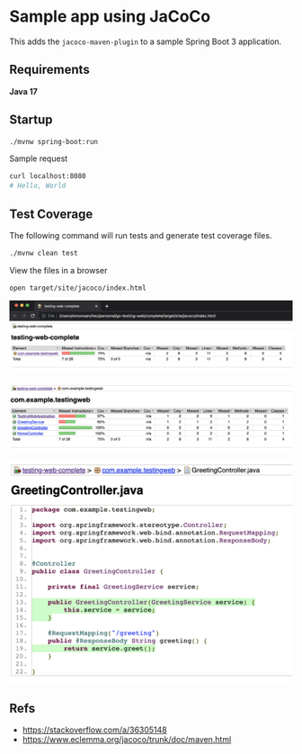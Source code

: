 # Sample app using JaCoCo

This adds the `jacoco-maven-plugin` to a sample Spring Boot 3 application.

## Requirements

**Java 17**

## Startup

```sh
./mvnw spring-boot:run
```

Sample request

```sh
curl localhost:8080
# Hello, World
```

## Test Coverage

The following command will run tests and generate test coverage files.

```sh
./mvnw clean test
```

View the files in a browser

```sh
open target/site/jacoco/index.html
```

![JaCoCo Top-Level View](jacoco-1.png?raw=true "JaCoCo Top-Level View")

![JaCoCo Detailed View](jacoco-2.png?raw=true "JaCoCo Detailed View")

![JaCoCo Greeting Controller](jacoco-3.png?raw=true "JaCoCo Greeting Controller")

## Refs

- https://stackoverflow.com/a/36305148
- https://www.eclemma.org/jacoco/trunk/doc/maven.html
